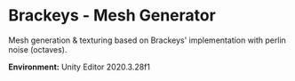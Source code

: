 # Brackeys - Mesh Generator

Mesh generation & texturing based on Brackeys' implementation with perlin noise (octaves).

**Environment:** Unity Editor 2020.3.28f1
